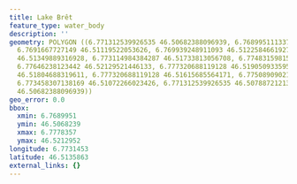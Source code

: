 ```yaml
---
title: Lake Brêt
feature_type: water_body
description: ''
geometry: POLYGON ((6.771312539926535 46.50682388096939, 6.76899511133796 46.50729647516859,
  6.7691667727149 46.51119522053626, 6.769939248911093 46.51225846619278, 6.769939248911093
  46.51349889316928, 6.773114984384287 46.51733813056708, 6.774831598153611 46.51769250803716,
  6.77646238123442 46.52129521446133, 6.777320688119128 46.51905093359531, 6.777835672249862
  46.51804688319611, 6.777320688119128 46.51615685564171, 6.775089090218978 46.51261287678929,
  6.773458307138169 46.51072266023426, 6.771312539926535 46.50788721213981, 6.771312539926535
  46.50682388096939))
geo_error: 0.0
bbox:
  xmin: 6.7689951
  ymin: 46.5068239
  xmax: 6.7778357
  ymax: 46.5212952
longitude: 6.7731453
latitude: 46.5135863
external_links: {}
---
```

